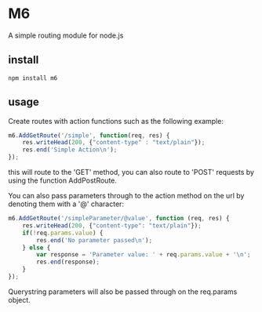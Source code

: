 # M6

A simple routing module for node.js

install
------
    npm install m6

usage
------
Create routes with action functions such as the following example:

```javascript
m6.AddGetRoute('/simple', function(req, res) {
	res.writeHead(200, {"content-type" : "text/plain"});
	res.end('Simple Action\n');
});
```

this will route to the 'GET' method, you can also route to 'POST' requests by using the function AddPostRoute.

You can also pass parameters through to the action method on the url by denoting them with a '@' character:

```javascript
m6.AddGetRoute('/simpleParameter/@value', function (req, res) {
	res.writeHead(200, {"content-type": "text/plain"});
	if(!req.params.value) {
		res.end('No parameter passed\n');
	} else {
		var response = 'Parameter value: ' + req.params.value + '\n';
		res.end(response);
	}
});
```
Querystring parameters will also be passed through on the req.params object.
